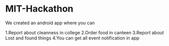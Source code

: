 # MIT-Hackathon

We created an android app where you can 

1.Report about cleanness in college 
2.Order food in canteen 
3.Report about Lost and found things 
4.You can get all event notification in app
